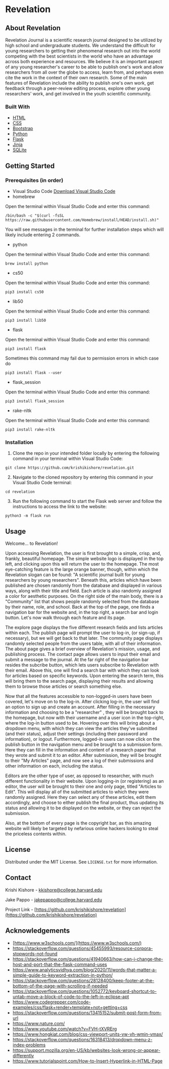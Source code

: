 # Revelation

## About Revelation

Revelation Journal is a scientific research journal designed to be utilized by high school and undergraduate students. We understand the difficult for young researchers to getting their phenomenal research out into the world competing with the best scientists in the world who have an advantage across both experience and resources. We believe it is an important aspect of any young researcher's career to be able to publish one's work and allow researchers from all over the globe to access, learn from, and perhaps even cite the work in the context of their own research. Some of the main features of Revelation include the ability to publish one's own work, get feedback through a peer-review editing process, explore other young researchers' work, and get involved in the youth scientific community.

### Built With
- [HTML](https://developer.mozilla.org/en-US/docs/Web/HTML)
- [CSS](https://developer.mozilla.org/en-US/docs/Web/CSS)
- [Bootstrap](https://getbootstrap.com/)
- [Python](https://www.python.org/)
- [Flask](https://flask.palletsprojects.com/en/2.0.x/)
- [Jinja](https://jinja.palletsprojects.com/en/3.0.x/)
- [SQLite](https://www.sqlite.org/index.html)

## Getting Started

### Prerequisites (in order)

- Visual Studio Code
[Download Visual Studio Code](https://code.visualstudio.com/download)
- homebrew

Open the terminal within Visual Studio Code and enter this command:
```
/bin/bash -c "$(curl -fsSL https://raw.githubusercontent.com/Homebrew/install/HEAD/install.sh)"
```
You will see messages in the terminal for further installation steps which will likely include entering 2 commands.
- python

Open the terminal within Visual Studio Code and enter this command:
```
brew install python
```
- cs50

Open the terminal within Visual Studio Code and enter this command:
```
pip3 install cs50
```
- lib50

Open the terminal within Visual Studio Code and enter this command:
```
pip3 install lib50
```
- flask

Open the terminal within Visual Studio Code and enter this command:
```
pip3 install flask
```
Sometimes this command may fail due to permission errors in which case do
```
pip3 install flask --user
```
- flask_session

Open the terminal within Visual Studio Code and enter this command:
```
pip3 install flask_session
```
- rake-nltk

Open the terminal within Visual Studio Code and enter this command:
```
pip3 install rake-nltk
```
### Installation

1. Clone the repo in your intended folder locally by entering the following command in your terminal within Visual Studio Code:
```
git clone https://github.com/krishikishore/revelation.git
```
2. Navigate to the cloned repository by entering this command in your Visual Studio Code terminal:
```
cd revelation
```
3. Run the following command to start the Flask web server and follow the instructions to access the link to the website:
```
python3 -m flask run
```
## Usage

Welcome... to Revelation!

Upon accessing Revelation, the user is first brought to a simple, crisp, and, frankly, beautiful homepage. The simple website logo is displayed
in the top left, and clicking upon this will return the user to the homepage. The most eye-catching feature is the large orange banner, though,
within which the Revelation slogan can be found: "A scientific journal built for young researchers by young researchers". Beneath
this, articles which have been published are chosen randomly from the database and displayed in various ways, along with their title and field. 
Each article is also randomly assigned a color for aesthetic purposes. On the right side of the main body, there is a "Community" list that
shows people randomly selected from the database by their name, role, and school. Back at the top of the page, one finds a navigation bar for
the website and, in the top right, a search bar and login button. Let's now walk through each feature and its page.

The explore page displays the five different research fields and lists articles within each. The publish page will prompt the user to log-in,
(or sign-up, if necessary), but we will get back to that later. The community page displays randomly selected people from the users table, 
with all of their information. The about page gives a brief overview of Revelation's mission, usage, and publishing process. The contact page
allows users to input their email and submit a message to the journal. At the far right of the navigation bar resides the subcribe button, which
lets users subscribe to Revelation with their email. Above this, one will find a search bar with which they can look for articles based on specific
keywords. Upon entering the search term, this will bring them to the search page, displaying their results and allowing them to browse those articles
or search something else. 

Now that all the features accessible to non-logged-in users have been covered, let's move on to the log-in. After clicking log-in, the user will find
an option to sign up and create an account. After filling in the necessary information and choosing to be a "researcher" , they will be brought back
to the homepage, but now with their username and a user icon in the top-right, where the log-in button used to be. Hovering over this will bring about 
a dropdown menu, with which they can view the articles they've submitted (and their status), adjust their settings (including their password and information),
or logout. Furthermore, logged-in users can now click on the publish button in the navigation menu and be brought to a submission form. Here they can fill
in the information and content of a research paper that they wrote and submit it to an editor. After submission, they will be brought to their "My Articles" page, and now see a log of their submissions and other information on each, including the status.

Editors are the other type of user, as opposed to researcher, with much different functionality in their website. Upon logging-in (or registering) as
an editor, the user will be brought to their one and only page, titled "Articles to Edit". This will display all of the submitted articles to which they
were randomly assigned. Here they can select any of these articles, edit them accordingly, and choose to either publish the final product, thus updating
its status and allowing it to be displayed on the website, or they can reject the submission.

Also, at the bottom of every page is the copyright bar, as this amazing website will likely be targeted by nefarious online hackers looking to steal the 
priceless contents within.

## License

Distributed under the MIT License. See `LICENSE.txt` for more information.

## Contact

Krishi Kishore - kkishore@college.harvard.edu

Jake Pappo - jakepappo@college.harvard.edu

Project Link - [https://github.com/krishikishore/revelation](https://github.com/krishikishore/revelation)

## Acknowledgements

- [https://www.w3schools.com/](https://www.w3schools.com/)
- https://stackoverflow.com/questions/45455993/resource-corpora-stopwords-not-found
- https://stackoverflow.com/questions/41940663/how-can-i-change-the-host-and-port-that-the-flask-command-uses
- https://www.analyticsvidhya.com/blog/2020/11/words-that-matter-a-simple-guide-to-keyword-extraction-in-python/
- https://stackoverflow.com/questions/28128400/keep-footer-at-the-bottom-of-the-page-with-scrolling-if-needed
- https://stackoverflow.com/questions/1052772/keyboard-shortcut-to-untab-move-a-block-of-code-to-the-left-in-eclipse-apt
- https://www.codegrepper.com/code-examples/css/flask+render+template+not+getting+css
- https://stackoverflow.com/questions/13415152/submit-post-form-from-url
- https://www.nature.com/
- https://www.youtube.com/watch?v=FVH-tXVRErg
- https://www.hongkiat.com/blog/css-viewport-units-vw-vh-wmin-vmax/
- https://stackoverflow.com/questions/16318413/dropdown-menu-z-index-problems
- https://support.mozilla.org/en-US/kb/websites-look-wrong-or-appear-differently
- https://www.tutorialspoint.com/How-to-Insert-Hyperlink-in-HTML-Page
